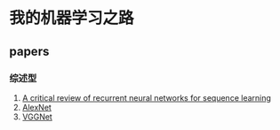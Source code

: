 # 我的机器学习之路

## papers

### 综述型

1. [A critical review of recurrent neural networks for sequence learning](papers/lipton-2015-review-RNN.md)
1. [AlexNet](papers/alex-net-2012.md)
1. [VGGNet](papers/vgg-net-2014.md)
